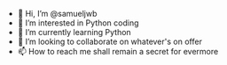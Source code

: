 - 👋 Hi, I’m @samueljwb
- 👀 I’m interested in Python coding
- 🌱 I’m currently learning Python
- 💞️ I’m looking to collaborate on whatever's on offer
- 📫 How to reach me shall remain a secret for evermore

<!---
samueljwb/samueljwb is a ✨ special ✨ repository because its `README.md` (this file) appears on your GitHub profile.
You can click the Preview link to take a look at your changes.
--->
